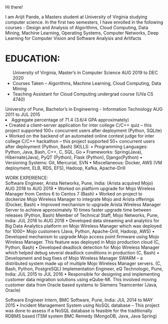 <br>Hi there!

<p>
I am Arijit Pande, a Masters student at University of Virginia studying computer science. In the first two semesters, I have enrolled in the following courses - Design and Analysis of Algorithms, Cloud Computing, Data Mining, Machine Learning, Operating Systems, Computer Networks, Deep Learning for Computer Vision and Software Analysis and Artifacts</p>


<h1>EDUCATION:</h1>	
<ul> University of Virginia, Master’s in Computer Science <emsp> AUG 2019 to DEC 2020          
	<li> Courses Taken – Algorithms, Machine Learning, Cloud Computing, Data Mining </li>
	<li>Teaching Assistant for Cloud Computing undergrad course (UVa CS 4740)</li>
</ul>
University of Pune, Bachelor’s in Engineering - Information Technology	               AUG 2011 to JUL 2015
	<li>	Aggregate percentage of 71.4 (3.6/4 GPA approximately) </li>
•	Created a client-server application for inter college C/C++ quiz – this project supported 100+ concurrent users after deployment (Python, SQLite)
•	Worked on the backend of an automated online contest judge for inter college C/C++ hackathon – this project supported 50+ concurrent users after deployment (Python, Bash)
SKILLS:	
•	Programming Languages: Python, Java, Bash, C++, C, SQL, Go
•	Frameworks: Spring(Java), Hibernate(Java), PyQT (Python), Flask (Python), Django(Python)
•	Versioning Systems: Git, Mercurial, SVN
•	Miscellaneous: Docker, AWS (VM deployment, ELB, RDS, EFS), Hadoop, Kafka, Apache-Drill
                
WORK EXPERIENCE:	
Software Engineer, Arista Networks, Pune, India: (Arista acquired Mojo)  	                 AUG 2018 to AUG 2019
•	Worked on platform upgrade for Mojo Wireless Manager from Centos 6 to Centos 7 (Bash)
•	Worked on project to dockerize Mojo Wireless Manager to integrate Mojo and Arista offerings (Docker, Bash)
•	Improved mechanism to upgrade Arista Wireless Manager Server to achieve approximately 10 times faster upgrade time between releases (Python, Bash)
Member of Technical Staff, Mojo Networks, Pune, India: 	                 JUL 2016 to AUG 2018
•	Developed data streaming and analytics for Big Data Analytics platform on Mojo Wireless Manager which was deployed for 1000+ Mojo customers (Java, Python, Apache-Drill, Hadoop, AWS)
•	Developed mechanism to upgrade Mojo access point firmware using Mojo Wireless Manager. This feature was deployed in Mojo production cloud (C, Python, Bash)
•	Developed deadlock detection for Mojo Wireless Manager which helped debug several deadlock conditions in production (C, Bash)
•	Development and bug fixes of Mojo Wireless Manager SWARM – a distributed system made up of multiple Mojo Wireless Manager servers. (C, Bash, Python, PostgreSQL)
Implementation Engineer, eQ Technologic, Pune, India:	               JUL 2015 to JUL 2016
•	Responsible for designing and implementing customer data migration solutions using eQube-MI. This involved moving customer data from Oracle based systems to Siemens Teamcenter (Java, Oracle)
               
Software Engineer Intern, BMC Software, Pune, India:	               JUL 2014 to MAY 2015
•	Incident Management System using NoSQL database – This project was done to assess if a NoSQL database is feasible for the traditionally RDBMS based ITSM system BMC Remedy (MongoDB, Java, Java Spring)

